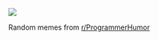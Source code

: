 ![](https://preview.redd.it/k4vbetm3psee1.png?width=640&crop=smart&auto=webp&s=637ac20aa40cfe3203d6f164e5af3685e624b793)

 Random memes from [r/ProgrammerHumor](https://www.reddit.com/r/ProgrammerHumor/)
